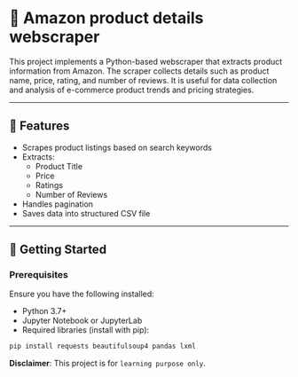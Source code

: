 # 🛒 Amazon product details webscraper

This project implements a Python-based webscraper that extracts product information from Amazon. The scraper collects details such as product name, price, rating, and number of reviews. It is useful for data collection and analysis of e-commerce product trends and pricing strategies.

---

## 📌 Features

- Scrapes product listings based on search keywords
- Extracts:
  - Product Title
  - Price
  - Ratings
  - Number of Reviews
- Handles pagination
- Saves data into structured CSV file

---

## 🚀 Getting Started

### Prerequisites

Ensure you have the following installed:

- Python 3.7+
- Jupyter Notebook or JupyterLab
- Required libraries (install with pip):

```bash
pip install requests beautifulsoup4 pandas lxml
```
**Disclaimer**: This project is for `learning purpose only`.
